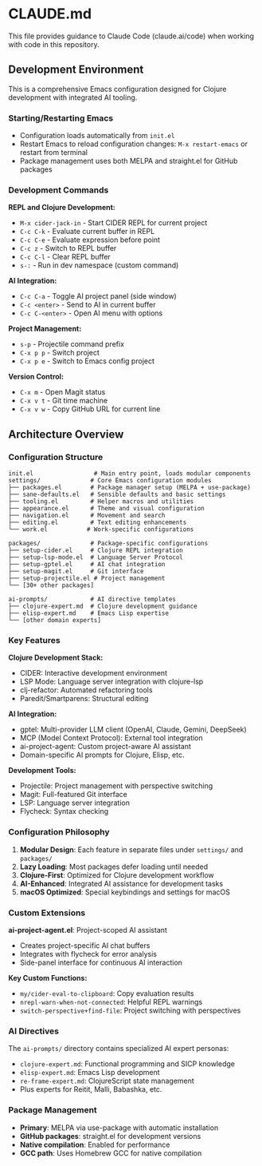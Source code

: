 # CLAUDE.md

This file provides guidance to Claude Code (claude.ai/code) when working with code in this repository.

## Development Environment

This is a comprehensive Emacs configuration designed for Clojure development with integrated AI tooling.

### Starting/Restarting Emacs
- Configuration loads automatically from `init.el`
- Restart Emacs to reload configuration changes: `M-x restart-emacs` or restart from terminal
- Package management uses both MELPA and straight.el for GitHub packages

### Development Commands

**REPL and Clojure Development:**
- `M-x cider-jack-in` - Start CIDER REPL for current project
- `C-c C-k` - Evaluate current buffer in REPL
- `C-c C-e` - Evaluate expression before point
- `C-c z` - Switch to REPL buffer
- `C-c C-l` - Clear REPL buffer
- `s-:` - Run in dev namespace (custom command)

**AI Integration:**
- `C-c C-a` - Toggle AI project panel (side window)
- `C-c <enter>` - Send to AI in current buffer
- `C-c C-<enter>` - Open AI menu with options

**Project Management:**
- `s-p` - Projectile command prefix
- `C-x p p` - Switch project
- `C-x p e` - Switch to Emacs config project

**Version Control:**
- `C-x m` - Open Magit status
- `C-x v t` - Git time machine
- `C-x v w` - Copy GitHub URL for current line

## Architecture Overview

### Configuration Structure
```
init.el                 # Main entry point, loads modular components
settings/              # Core Emacs configuration modules
├── packages.el        # Package manager setup (MELPA + use-package)
├── sane-defaults.el   # Sensible defaults and basic settings
├── tooling.el         # Helper macros and utilities
├── appearance.el      # Theme and visual configuration
├── navigation.el      # Movement and search
├── editing.el         # Text editing enhancements
└── work.el           # Work-specific configurations

packages/              # Package-specific configurations
├── setup-cider.el     # Clojure REPL integration
├── setup-lsp-mode.el  # Language Server Protocol
├── setup-gptel.el     # AI chat integration
├── setup-magit.el     # Git interface
├── setup-projectile.el # Project management
└── [30+ other packages]

ai-prompts/            # AI directive templates
├── clojure-expert.md  # Clojure development guidance
├── elisp-expert.md    # Emacs Lisp expertise
└── [other domain experts]
```

### Key Features

**Clojure Development Stack:**
- CIDER: Interactive development environment
- LSP Mode: Language server integration with clojure-lsp
- clj-refactor: Automated refactoring tools
- Paredit/Smartparens: Structural editing

**AI Integration:**
- gptel: Multi-provider LLM client (OpenAI, Claude, Gemini, DeepSeek)
- MCP (Model Context Protocol): External tool integration
- ai-project-agent: Custom project-aware AI assistant
- Domain-specific AI prompts for Clojure, Elisp, etc.

**Development Tools:**
- Projectile: Project management with perspective switching
- Magit: Full-featured Git interface
- LSP: Language server integration
- Flycheck: Syntax checking

### Configuration Philosophy

1. **Modular Design**: Each feature in separate files under `settings/` and `packages/`
2. **Lazy Loading**: Most packages defer loading until needed
3. **Clojure-First**: Optimized for Clojure development workflow
4. **AI-Enhanced**: Integrated AI assistance for development tasks
5. **macOS Optimized**: Special keybindings and settings for macOS

### Custom Extensions

**ai-project-agent.el**: Project-scoped AI assistant
- Creates project-specific AI chat buffers
- Integrates with flycheck for error analysis
- Side-panel interface for continuous AI interaction

**Key Custom Functions:**
- `my/cider-eval-to-clipboard`: Copy evaluation results
- `nrepl-warn-when-not-connected`: Helpful REPL warnings
- `switch-perspective+find-file`: Project switching with perspectives

### AI Directives

The `ai-prompts/` directory contains specialized AI expert personas:
- `clojure-expert.md`: Functional programming and SICP knowledge
- `elisp-expert.md`: Emacs Lisp development
- `re-frame-expert.md`: ClojureScript state management
- Plus experts for Reitit, Malli, Babashka, etc.

### Package Management

- **Primary**: MELPA via use-package with automatic installation
- **GitHub packages**: straight.el for development versions
- **Native compilation**: Enabled for performance
- **GCC path**: Uses Homebrew GCC for native compilation